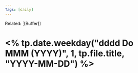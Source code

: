 ```yaml
---
Tags: [daily]
---
```

Related: [[Buffer]]
# <% tp.date.weekday("dddd Do MMM (YYYY)", 1, tp.file.title, "YYYY-MM-DD") %>